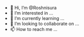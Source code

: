 - 👋 Hi, I’m @Roshnisura
- 👀 I’m interested in ...
- 🌱 I’m currently learning ...
- 💞️ I’m looking to collaborate on ...
- 📫 How to reach me ...

<!---
Roshnisura/Roshnisura is a ✨ special ✨ repository because its `README.md` (this file) appears on your GitHub profile.
You can click the Preview link to take a look at your changes.
--->

